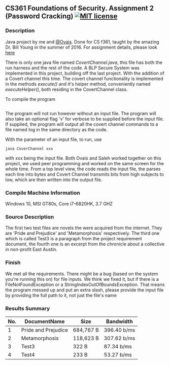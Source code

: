 ## CS361 Foundations of Security. Assignment 2 (Password Cracking) [![MIT license](https://img.shields.io/badge/license-MIT-lightgrey.svg)](https://https://raw.githubusercontent.com/qirh/CS361-assignment3/master/LICENSE)

### Description
Java project by me and [@Ovais](https://github.com/theBrovais). Done for CS f361, taught by the amazing Dr. Bill Young in the summer of 2016. For assignment details, please look [here](https://github.com/qirh/CS361-assignment3/blob/master/assignment3.pdf)

There is only one java file named *CovertChannel.java*, this file has both the run harness and the rest of the code. A BLP Secure System was implemented in this project, building off the last project. With the addition of a Covert channel this time. The covert channel functionality is implemented in the methods *execute()* and it's helper method, conveniently named *executeHelper()*, both residing in the CovertChannel class.

To compile the program
```javac CoverChannel.java
```
The program will not run however without an input file. The program will also take an optional flag 'v' for verbose to be supplied before the input file. If supplied, the program will output all the covert channel commands to a file named log in the same directory as the code.

With the parameter of an input file, to run, use
```
java CoverChannel xxx
```
with xxx being the input file. Both Ovais and Saleh worked together on this project, we used peer programming and worked on the same screen for the whole time. From a top level view, the code reads the input file, the parses each line into bytes and Covert Channel transmits bits from high subjects to low, which are then written into the output file.

### Compile Machine Information
Windows 10, MSI GT80s, Core i7-6820HK, 3.7 GHZ

### Source Description
The first two test files are novels the were acquired from the internet. They are 'Pride and Prejudice' and 'Metamorphosis' respectively. The third one which is called Test3 is a paragraph from the project requirement document, the fourth one is an excerpt from the chronicle about a collective in non-profit East Austin.

### Finish
We met all the requirements. There might be a bug (based on the system you're running this on) for file inputs. We think we fixed it, but if there is a FileNotFoundException or a StringIndexOutOfBoundsException. That means the program messed up and put an extra slash, please provide the input file by providing the full path to it, not just the file's name

### Results Summary
| No.| DocumentName        | Size      | Bandwidth   |
|----|---------------------|-----------|-------------|
|  1 | Pride and Prejudice | 684,767 B | 396.40 b/ms |
|  2 | Metamorphosis       | 118,623 B | 307.62 b/ms |
|  3 | Test3               | 322 B     | 87.34 b/ms  |
|  4 | Test4               | 233 B     | 53.27 b/ms  |
